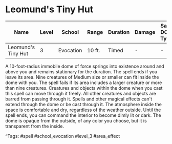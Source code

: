 # Leomund's Tiny Hut

| Name | Level | School | Range | Duration | Damage | Save DC & Type |
|------|-------|--------|-------|----------|--------|----------------|
| Leomund's Tiny Hut | 3 | Evocation | 10 ft. | Timed | - | - |

A 10-foot-radius immobile dome of force springs into existence around and above you and remains stationary for the duration. The spell ends if you leave its area. Nine creatures of Medium size or smaller can fit inside the dome with you. The spell fails if its area includes a larger creature or more than nine creatures. Creatures and objects within the dome when you cast this spell can move through it freely. All other creatures and objects are barred from passing through it. Spells and other magical effects can't extend through the dome or be cast through it. The atmosphere inside the space is comfortable and dry, regardless of the weather outside. Until the spell ends, you can command the interior to become dimly lit or dark. The dome is opaque from the outside, of any color you choose, but it is transparent from the inside.

^Tags: #spell #school_evocation #level_3 #area_effect
